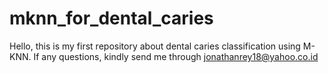 # mknn_for_dental_caries

Hello, this is my first repository about dental caries classification using M-KNN. 
If any questions, kindly send me through 
jonathanrey18@yahoo.co.id
